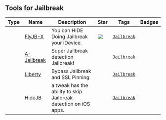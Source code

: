 
## Tools for Jailbreak

| Type | Name | Description | Star | Tags | Badges |
| --- | --- | --- | --- | --- | --- |
||[FlyJB-X](https://github.com/XsF1re/FlyJB-X)|You can HIDE Doing Jailbreak your iDevice.|![](https://img.shields.io/github/stars/XsF1re/FlyJB-X?label=%20)|[`Jailbreak`](/categorize/tags/Jailbreak.md)||
||[A-Jailbreak](https://www.ios-repo-updates.com/repository/baw-repo/package/com.rpgfarm.a-Jailbreak/)|Super Jailbreak detection Jailbreak!||[`Jailbreak`](/categorize/tags/Jailbreak.md)||
||[Liberty](https://yaluJailbreak.net/liberty/)|Bypass Jailbreak and SSL Pinning||[`Jailbreak`](/categorize/tags/Jailbreak.md)||
||[HideJB](http://cydia.saurik.com/package/com.thuthuatjb.hidejb/)|a tweak has the ability to skip Jailbreak detection on iOS apps.||[`Jailbreak`](/categorize/tags/Jailbreak.md)||

